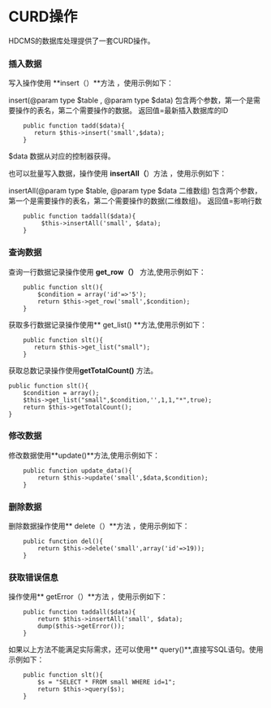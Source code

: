 CURD操作
===

HDCMS的数据库处理提供了一套CURD操作。
### 插入数据

写入操作使用 **insert（）**方法 ，使用示例如下：

insert(@param type $table , @param type $data)
包含两个参数，第一个是需要操作的表名，第二个需要操作的数据。
返回值=最新插入数据库的ID

```
    public function tadd($data){
       return $this->insert('small',$data);
    }
```
$data 数据从对应的控制器获得。

也可以批量写入数据，操作使用 **insertAll（**）方法 ，使用示例如下：

insertAll(@param type $table, @param type $data 二维数组)
包含两个参数，第一个是需要操作的表名，第二个需要操作的数据(二维数组)。
返回值=影响行数
```
    public function taddall($data){
         $this->insertAll('small', $data);
    }
```
### 查询数据

查询一行数据记录操作使用 
**get_row（）**
方法,使用示例如下：
```
    public function slt(){
        $condition = array('id'=>'5');
        return $this->get_row('small',$condition);     
    }
```
获取多行数据记录操作使用** get_list() **方法,使用示例如下：
```
    public function slt(){
       return $this->get_list("small");  
    }

```
获取总数记录操作使用**getTotalCount()** 方法。

    public function slt(){
        $condition = array();
        $this->get_list("small",$condition,'',1,1,"*",true);
        return $this->getTotalCount();    
    }
### 修改数据
修改数据使用**update()**方法,使用示例如下：
```
    public function update_data(){
        return $this->update('small',$data,$condition);
    }
```
### 删除数据

删除数据操作使用** delete（）**方法 ，使用示例如下：
```
    public function del(){
        return $this->delete('small',array('id'=>19));
    }

```
### 获取错误信息

操作使用** getError（）**方法 ，使用示例如下：
```
    public function taddall($data){
        return $this->insertAll('small', $data);
        dump($this->getError());
    }
```

如果以上方法不能满足实际需求，还可以使用** query()**,直接写SQL语句。使用示例如下：
```
    public function slt(){                
        $s = "SELECT * FROM small WHERE id=1";
        return $this->query($s);  
    }
```


